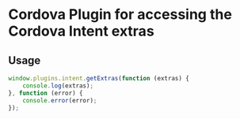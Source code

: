 # Cordova Plugin for accessing the Cordova Intent extras

## Usage

```js
window.plugins.intent.getExtras(function (extras) {
    console.log(extras);
}, function (error) {
    console.error(error);
});
```